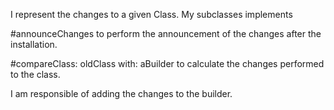 I represent the changes to a given Class.
My subclasses implements 

#announceChanges to perform the announcement of the changes after the installation.

#compareClass: oldClass with: aBuilder to calculate the changes performed to the class.

I am responsible of adding the changes to the builder.